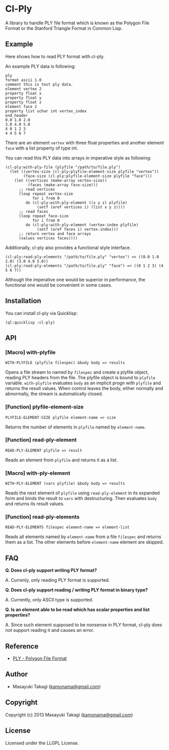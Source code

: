 # Cl-Ply

A library to handle PLY file format which is known as the Polygon File Format or the Stanford Triangle Format in Common Lisp.

## Example

Here shows how to read PLY format with cl-ply.

An example PLY data is following:

    ply
    format ascii 1.0
    comment this is test ply data.
    element vertex 2
    property float x
    property float y
    property float z
    element face 2
    property list uchar int vertex_index
    end_header
    0.0 1.0 2.0
    3.0 4.0 5.0
    4 0 1 2 3
    4 4 5 6 7

There are an element `vertex` with three float properties and another element `face` with a list property of type int.

You can read this PLY data into arrays in imperative style as following:

    (cl-ply:with-ply-file (plyfile "/path/to/file.ply")
      (let ((vertex-size (cl-ply:plyfile-element-size plyfile "vertex"))
            (face-size (cl-ply:plyfile-element-size plyfile "face")))
        (let ((vertices (make-array vertex-size))
              (faces (make-array face-size)))
          ;; read vertices
          (loop repeat vertex-size
                for i from 0
             do (cl-ply:with-ply-element ((x y z) plyfile)
                  (setf (aref vertices i) (list x y z))))
          ;; read faces
          (loop repeat face-size
                for i from 0
             do (cl-ply:with-ply-element (vertex-index plyfile)
                  (setf (aref faces i) vertex-index)))
          ;; return vertex and face arrays
          (values vertices faces))))

Additionally, cl-ply also provides a functional style interface.

    (cl-ply:read-ply-elements "/path/to/file.ply" "vertex") => ((0.0 1.0 2.0) (3.0 4.0 5.0))
    (cl-ply:read-ply-elements "/path/to/file.ply" "face") => ((0 1 2 3) (4 5 6 7))

Although the imperative one would be superior in performance, the functional one would be convenient in some cases.

## Installation

You can install cl-ply via Quicklisp:

    (ql:quicklisp :cl-ply)

## API

### [Macro] with-plyfile

    WITH-PLYFILE (plyfile filespec) &body body => results

Opens a file stream to named by `filespec` and create a plyfile object, reading PLY headers from the file. The plyfile object is bound to `plyfile` variable. `with-plyfile` evaluates `body` as an implicit progn with `plyfile` and returns the result values. When control leaves the body, either normally and abnormally, the stream is automatically closed.

### [Function] plyfile-element-size

    PLYFILE-ELEMENT-SIZE plyfile element-name => size

Returns the number of elements in `plyfile` named by `element-name`.

### [Function] read-ply-element

    READ-PLY-ELEMENT plyfile => result

Reads an element from `plyfile` and returns it as a list.

### [Macro] with-ply-element

    WITH-PLY-ELEMENT (vars plyfile) &body body => results

Reads the next element of `plyfile` using `read-ply-element` in its expanded form and binds the result to `vars` with destructuring. Then evaluates `body` and returns its result values.

### [Function] read-ply-elements

    READ-PLY-ELEMENTS filespec element-name => element-list

Reads all elements named by `element-name` from a file `filespec` and returns them as a list. The other elements before `element-name` element are skipped.

## FAQ

**Q. Does cl-ply support writing PLY format?**

A. Currenly, only reading PLY format is supported.

**Q. Does cl-ply support reading / writing PLY format in binary type?**

A. Currently, only ASCII type is supported.

**Q. Is an element able to be read which has scalar properties and list properties?**

A. Since such element supposed to be nonsense in PLY format, cl-ply does not support reading it and causes an error.

## Reference

* [PLY - Polygon File Format](http://paulbourke.net/dataformats/ply/)

## Author

* Masayuki Takagi (kamonama@gmail.com)

## Copyright

Copyright (c) 2013 Masayuki Takagi (kamonama@gmail.com)

## License

Licensed under the LLGPL License.
